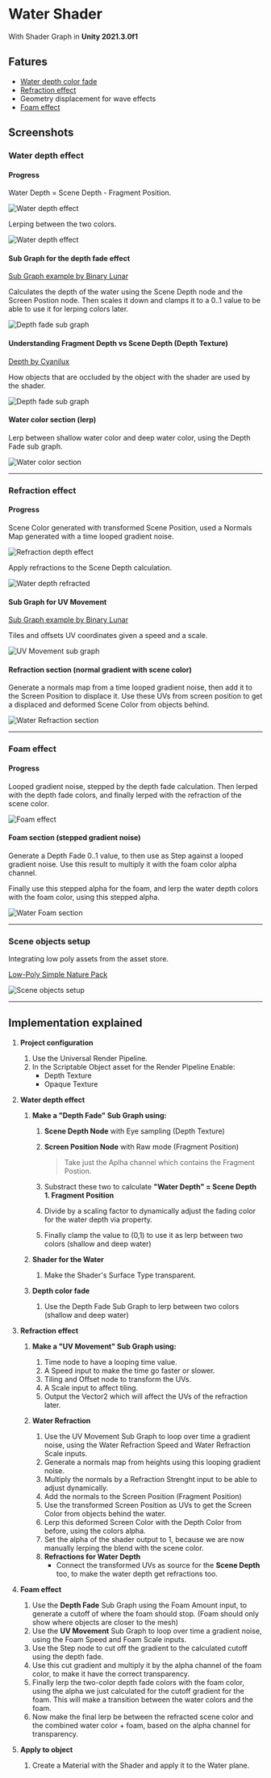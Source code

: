 # Water Shader

With Shader Graph in **Unity 2021.3.0f1**

## Fatures

- [Water depth color fade](#water-depth-effect)
- [Refraction effect](#refraction-effect)
- Geometry displacement for wave effects
- [Foam effect](#foam-effect)

## Screenshots

### Water depth effect

#### Progress

Water Depth = Scene Depth - Fragment Position.

![Water depth effect](./docs/screenshots/water_depth.gif)

Lerping between the two colors.

![Water depth effect](./docs/screenshots/water_depth_colored.gif)

#### Sub Graph for the depth fade effect

[Sub Graph example by Binary Lunar](https://www.youtube.com/watch?v=MHdDUqJHJxM)

Calculates the depth of the water using the Scene Depth node and the Screen Postion node. Then scales it down and clamps it to a 0..1 value to be able to use it for lerping colors later.

![Depth fade sub graph](./docs/screenshots/depth_fade_sub_graph.png)

#### Understanding Fragment Depth vs Scene Depth (Depth Texture)

[Depth by Cyanilux](https://www.cyanilux.com/tutorials/depth/#scene-depth-node)

How objects that are occluded by the object with the shader are used by the shader.

![Depth fade sub graph](./docs/screenshots/fragment_depth_vs_scene_depth.png)

#### Water color section (lerp)

Lerp between shallow water color and deep water color, using the Depth Fade sub graph.

![Water color section](./docs/screenshots/water_color_section.png)

---

### Refraction effect

#### Progress

Scene Color generated with transformed Scene Position, used a Normals Map generated with a time looped gradient noise.

![Refraction depth effect](./docs/screenshots/water_refraction.gif)

Apply refractions to the Scene Depth calculation.

![Water depth refracted](./docs/screenshots/water_depth_refracted.gif)

#### Sub Graph for UV Movement

[Sub Graph example by Binary Lunar](https://www.youtube.com/watch?v=MHdDUqJHJxM)

Tiles and offsets UV coordinates given a speed and a scale.

![UV Movement sub graph](./docs/screenshots/uv_movement_sub_graph.png)

#### Refraction section (normal gradient with scene color)

Generate a normals map from a time looped gradient noise, then add it to the Screen Position to displace it. Use these UVs from screen position to get a displaced and deformed Scene Color from objects behind.

![Water Refraction section](./docs/screenshots/water_refraction_section.png)

---

### Foam effect

#### Progress

Looped gradient noise, stepped by the depth fade calculation. Then lerped with the depth fade colors, and finally lerped with the refraction of the scene color.

![Foam effect](./docs/screenshots/water_foam.gif)

#### Foam section (stepped gradient noise)

Generate a Depth Fade 0..1 value, to then use as Step against a looped gradient noise. Use this result to multiply it with the foam color alpha channel.

Finally use this stepped alpha for the foam, and lerp the water depth colors with the foam color, using this stepped alpha.

![Water Foam section](./docs/screenshots/water_foam_section.png)

---

### Scene objects setup

Integrating low poly assets from the asset store.

[Low-Poly Simple Nature Pack](https://assetstore.unity.com/packages/3d/environments/landscapes/low-poly-simple-nature-pack-162153)

![Scene objects setup](./docs/screenshots/scene_objects.gif)

---

## Implementation explained

1. **Project configuration**

   1. Use the Universal Render Pipeline.
   1. In the Scriptable Object asset for the Render Pipeline Enable:
      - Depth Texture
      - Opaque Texture

1. **Water depth effect**

   1. **Make a "Depth Fade" Sub Graph using:**

      1. **Scene Depth Node** with Eye sampling (Depth Texture)
      1. **Screen Position Node** with Raw mode (Fragment Position)

         > Take just the Aplha channel which contains the Fragment Postion.

      1. Substract these two to calculate **"Water Depth" = Scene Depth 1. Fragment Position**

      1. Divide by a scaling factor to dynamically adjust the fading color for the water depth via property.

      1. Finally clamp the value to (0,1) to use it as lerp between two colors (shallow and deep water)

   1. **Shader for the Water**

      1. Make the Shader's Surface Type transparent.

   1. **Depth color fade**

      1. Use the Depth Fade Sub Graph to lerp between two colors (shallow and deep water)

1. **Refraction effect**

   1. **Make a "UV Movement" Sub Graph using:**

      1. Time node to have a looping time value.
      1. A Speed input to make the time go faster or slower.
      1. Tiling and Offset node to transform the UVs.
      1. A Scale input to affect tiling.
      1. Output the Vector2 which will affect the UVs of the refraction later.

   1. **Water Refraction**
      1. Use the UV Movement Sub Graph to loop over time a gradient noise, using the Water Refraction Speed and Water Refraction Scale inputs.
      1. Generate a normals map from heights using this looping gradient noise.
      1. Multiply the normals by a Refraction Strenght input to be able to adjust dynamically.
      1. Add the normals to the Screen Position (Fragment Position)
      1. Use the transformed Screen Position as UVs to get the Screen Color from objects behind the water.
      1. Lerp this deformed Screen Color with the Depth Color from before, using the colors alpha.
      1. Set the alpha of the shader output to 1, because we are now manually lerping the blend with the scene color.
      1. **Refractions for Water Depth**
         - Connect the transformed UVs as source for the **Scene Depth** too, to make the water depth get refractions too.

1. **Foam effect**

   1. Use the **Depth Fade** Sub Graph using the Foam Amount input, to generate a cutoff of where the foam should stop. (Foam should only show where objects are closer to the mesh)
   1. Use the **UV Movement** Sub Graph to loop over time a gradient noise, using the Foam Speed and Foam Scale inputs.
   1. Use the Step node to cut off the gradient to the calculated cutoff using the depth fade.
   1. Use this cut gradient and multiply it by the alpha channel of the foam color, to make it have the correct transparency.
   1. Finally lerp the two-color depth fade colors with the foam color, using the alpha we just calculated for the cutoff gradient for the foam. This will make a transition between the water colors and the foam.
   1. Now make the final lerp be between the refracted scene color and the combined water color + foam, based on the alpha channel for transparency.

1. **Apply to object**
   1. Create a Material with the Shader and apply it to the Water plane.

